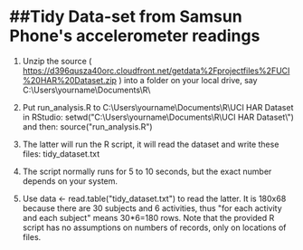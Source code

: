 ##Tidy Data-set from Samsun Phone's accelerometer readings
========================================================
1. Unzip the source ( https://d396qusza40orc.cloudfront.net/getdata%2Fprojectfiles%2FUCI%20HAR%20Dataset.zip )
   into a folder on your local drive, say C:\Users\yourname\Documents\R\

2. Put run_analysis.R to C:\Users\yourname\Documents\R\UCI HAR Dataset\
   in RStudio: setwd("C:\\Users\\yourname\\Documents\\R\\UCI HAR Dataset\\")
   and then: source("run_analysis.R")

3. The latter will run the R script, it will read the dataset and write these files: tidy_dataset.txt

4. The script normally runs for 5 to 10 seconds, but the exact number depends on your system.

5. Use data <- read.table("tidy_dataset.txt") to read the latter. It is 180x68 because there are 30 subjects and 6 activities,     thus "for each activity and each subject" means 30*6=180 rows. Note that the provided R script has no assumptions on numbers    of records, only on locations of files.
